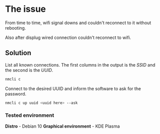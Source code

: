 # The issue
From time to time, wifi signal downs and couldn't reconnect to it without rebooting.

Also after displug wired connection couldn't reconnect to wifi.

## Solution
List all known connections. The first columns in the output is the _SSID_ and the second is the _UUID_.
```bash
nmcli c
```

Connect to the desired UUID and inform the software to ask for the password.
```bash
nmcli c up uuid <uuid here> --ask
```

### Tested environment
__Distro__ - Debian 10
__Graphical environment__ - KDE Plasma
